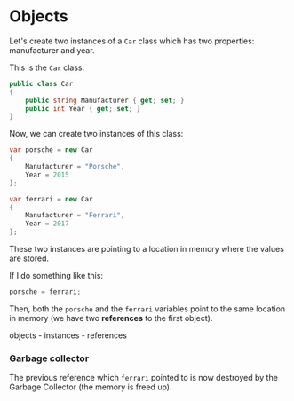 # Objects

Let's create two instances of a `Car` class which has two properties: manufacturer and year.

This is the `Car` class:

``` cs
public class Car
{
    public string Manufacturer { get; set; }
    public int Year { get; set; }
}
```

Now, we can create two instances of this class:

``` cs
var porsche = new Car
{
    Manufacturer = "Porsche",
    Year = 2015
};

var ferrari = new Car
{
    Manufacturer = "Ferrari",
    Year = 2017
};
```

These two instances are pointing to a location in memory where the values are stored.

If I do something like this:

``` cs
porsche = ferrari;
```

Then, both the `porsche` and the `ferrari` variables point to the same location in memory (we have two **references** to the first object).

objects - instances - references

### Garbage collector

The previous reference which `ferrari` pointed to is now destroyed by the Garbage Collector (the memory is freed up).
